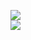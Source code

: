 [![](https://img.shields.io/badge/Made%20With-Github%20Spray-lightgrey.svg?style=for-the-badge&logo=github)](https://github.com/Annihil/github-spray#6432)  
[![](https://i.imgur.com/2DrTn0Z.gif)](https://github.com/Annihil/github-spray)
